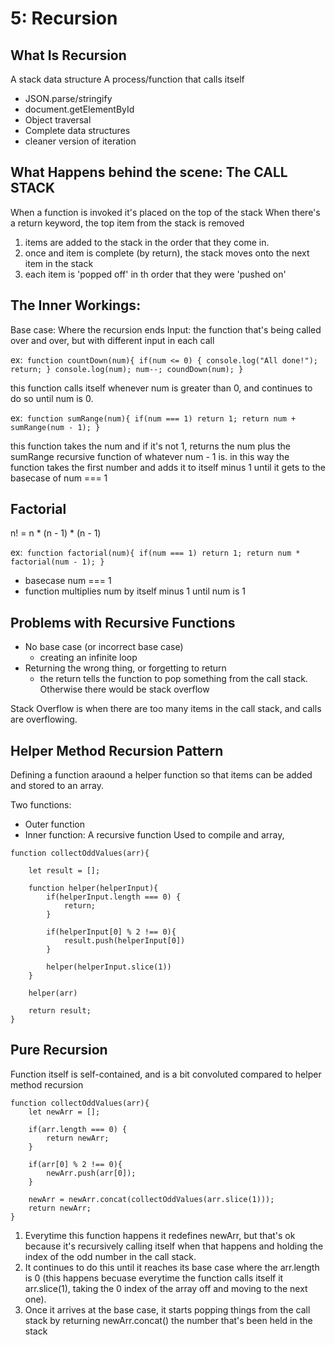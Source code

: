 # 5: Recursion

## What Is Recursion
A stack data structure
A process/function that calls itself
  - JSON.parse/stringify
  - document.getElementById 
  - Object traversal
  - Complete data structures
  - cleaner version of iteration

## What Happens behind the scene: The CALL STACK
When a function is invoked it's placed on the top of the stack
When there's a return keyword, the top item from the stack is removed
  1. items are added to the stack in the order that they come in.
  2. once and item is complete (by return), the stack moves onto the next item in the stack
  3. each item is 'popped off' in th order that they were 'pushed on'

## The Inner Workings:
Base case: Where the recursion ends
Input: the function that's being called over and over, but with  different input in each call

ex:```
function countDown(num){
  if(num <= 0) {
    console.log("All done!");
    return;
  }
  console.log(num);
  num--;
  coundDown(num);
}```

this function calls itself whenever num is greater than 0, and continues to do so until num is 0.

ex:```
function sumRange(num){
  if(num === 1) return 1;
  return num + sumRange(num - 1);
}```

this function takes the num and if it's not 1, returns the num plus the sumRange recursive function of whatever num - 1 is. in this way the function takes the first number and adds it to itself minus 1 until it gets to the basecase of num === 1

## Factorial
n! = n * (n - 1) * (n - 1)

ex:```
function factorial(num){
  if(num === 1) return 1;
  return num * factorial(num - 1);
}```

  - basecase num === 1
  - function multiplies num by itself minus 1 until num is 1

## Problems with Recursive Functions
- No base case (or incorrect base case)
  - creating an infinite loop
- Returning the wrong thing, or forgetting to return
  - the return tells the function to pop something from the call stack. Otherwise there would be stack overflow

Stack Overflow is when there are too many items in the call stack, and calls are overflowing.

## Helper Method Recursion Pattern
Defining a function araound a helper function so that items can be added and stored to an array.

Two functions:
  - Outer function
  - Inner function: A recursive function
Used to compile and array,

```
function collectOddValues(arr){
    
    let result = [];

    function helper(helperInput){
        if(helperInput.length === 0) {
            return;
        }
        
        if(helperInput[0] % 2 !== 0){
            result.push(helperInput[0])
        }
        
        helper(helperInput.slice(1))
    }
    
    helper(arr)

    return result;
}
```

## Pure Recursion
Function itself is self-contained, and is a bit convoluted compared to helper method recursion

```
function collectOddValues(arr){
    let newArr = [];
    
    if(arr.length === 0) {
        return newArr;
    }
        
    if(arr[0] % 2 !== 0){
        newArr.push(arr[0]);
    }
        
    newArr = newArr.concat(collectOddValues(arr.slice(1)));
    return newArr;
}
```

  1. Everytime this function happens it redefines newArr, but that's ok because it's recursively calling itself when that happens and holding the index of the odd number in the call stack.
  2. It continues to do this until it reaches its base case where the arr.length is 0 (this happens becuase everytime the function calls itself it arr.slice(1), taking the 0 index of the array off and moving to the next one).
  3. Once it arrives at the base case, it starts popping things from the call stack by returning newArr.concat() the number that's been held in the stack